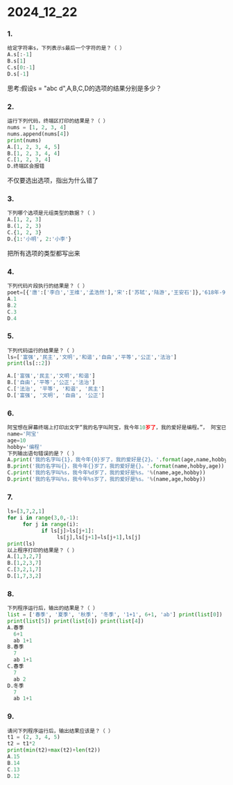 # 2024_12_22

### 1.

```python
给定字符串s，下列表示s最后一个字符的是？（ ）
A.s[:-1]
B.s[1]
C.s[0:-1]
D.s[-1]
```

思考:假设s = "abc d",A,B,C,D的选项的结果分别是多少？

### 2.
```Python
运行下列代码，终端区打印的结果是？（ ）
nums = [1, 2, 3, 4]
nums.append(nums[4])
print(nums)
A.[1, 2, 3, 4, 5]
B.[1, 2, 3, 4, 4]
C.[1, 2, 3, 4]
D.终端区会报错
```

不仅要选出选项，指出为什么错了

### 3.
```Python
下列哪个选项是元组类型的数据？（ ）
A.[1, 2, 3]
B.(1, 2, 3)
C.{1, 2, 3}
D.{1:'小明', 2:'小李'}
```

把所有选项的类型都写出来

### 4.
```Python
下列代码片段执行的结果是？（ ）
poet=[{'唐':['李白','王维','孟浩然'],'宋':['苏轼','陆游','王安石']},'618年-907年',['960年-1279年']]  print(len(poet))
A.1
B.2
C.3
D.4
```

### 5.
```Python
下列代码运行的结果是？（ ）
ls=['富强','民主','文明','和谐','自由','平等','公正','法治'] 
print(ls[::2])

A.['富强','民主','文明','和谐']
B.['自由','平等','公正','法治']
C.['法治', '平等', '和谐', '民主']
D.['富强', '文明', '自由', '公正']
```

### 6.
```Python
阿宝想在屏幕终端上打印出文字“我的名字叫阿宝，我今年10岁了，我的爱好是编程。”， 阿宝已经定义的变量如下：
name='阿宝'
age=10
hobby='编程'
下列输出语句错误的是？（ ）
A.print('我的名字叫{1}，我今年{0}岁了，我的爱好是{2}。'.format(age,name,hobby))
B.print('我的名字叫{}，我今年{}岁了，我的爱好是{}。'.format(name,hobby,age))
C.print('我的名字叫%s，我今年%d岁了，我的爱好是%s。'%(name,age,hobby))
D.print('我的名字叫%s，我今年%s岁了，我的爱好是%s。'%(name,age,hobby))
```

### 7.
```Python
ls=[3,7,2,1]
for i in range(3,0,-1):
     for j in range(i):
           if ls[j]>ls[j+1]:
            	ls[j],ls[j+1]=ls[j+1],ls[j]
print(ls)
以上程序打印的结果是？（ ）
A.[1,3,2,7]
B.[1,2,3,7]
C.[3,2,1,7]
D.[1,7,3,2]
```

### 8.
```Python
下列程序运行后，输出的结果是？（ ）
list = ['春季', '夏季', '秋季', '冬季', '1+1', 6+1, 'ab'] print(list[0])
print(list[5]) print(list[6]) print(list[4])
A.春季
  6+1
  ab 1+1
B.春季
  7
  ab 1+1
C.春季
  7
  ab 2
D.冬季
  7
  ab 1+1
```

### 9.
```Python
请问下列程序运行后，输出结果应该是？（ ）
t1 = (2, 3, 4, 5)
t2 = t1*2 
print(min(t2)+max(t2)+len(t2))
A.15
B.14
C.13
D.12
```



